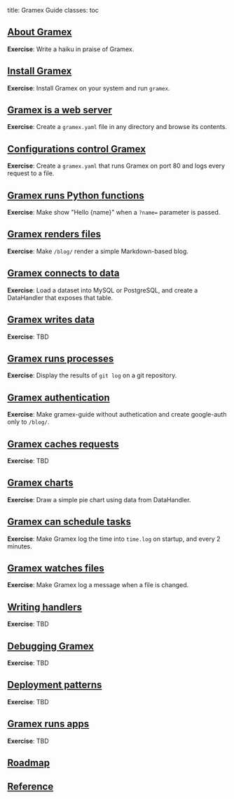 title: Gramex Guide
classes: toc

## [About Gramex](about/)

**Exercise**: Write a haiku in praise of Gramex.

## [Install Gramex](install/)

**Exercise**: Install Gramex on your system and run `gramex`.

## [Gramex is a web server](server/)

**Exercise**: Create a `gramex.yaml` file in any directory and browse its contents.

## [Configurations control Gramex](config/)

**Exercise**: Create a `gramex.yaml` that runs Gramex on port 80 and logs every request to a file.

## [Gramex runs Python functions](functionhandler/)

**Exercise**: Make </greet> show "Hello {name}" when a `?name=` parameter is passed.

## [Gramex renders files](filehandler/)

**Exercise**: Make `/blog/` render a simple Markdown-based blog.

## [Gramex connects to data](datahandler/)

**Exercise**: Load a dataset into MySQL or PostgreSQL, and create a DataHandler that exposes that table.

## [Gramex writes data](jsonhandler/)

**Exercise**: TBD

## [Gramex runs processes](processhandler/)

**Exercise**: Display the results of `git log` on a git repository.

## [Gramex authentication](auth/)

**Exercise**: Make gramex-guide without authetication and create google-auth only to `/blog/`.

## [Gramex caches requests](cache/)

**Exercise**: TBD

## [Gramex charts](chart/)

**Exercise**: Draw a simple pie chart using data from DataHandler.

## [Gramex can schedule tasks](scheduler/)

**Exercise**: Make Gramex log the time into <code>time.log</code> on startup, and every 2 minutes.

## [Gramex watches files](watch/)

**Exercise**: Make Gramex log a message when a file is changed.

## [Writing handlers](handlers/)

**Exercise**: TBD

## [Debugging Gramex](debug/)

**Exercise**: TBD

## [Deployment patterns](deploy/)

**Exercise**: TBD

## [Gramex runs apps](apps/)

**Exercise**: TBD

## [Roadmap](roadmap)

## [Reference](https://learn.gramener.com/gramex/gramex.html)
